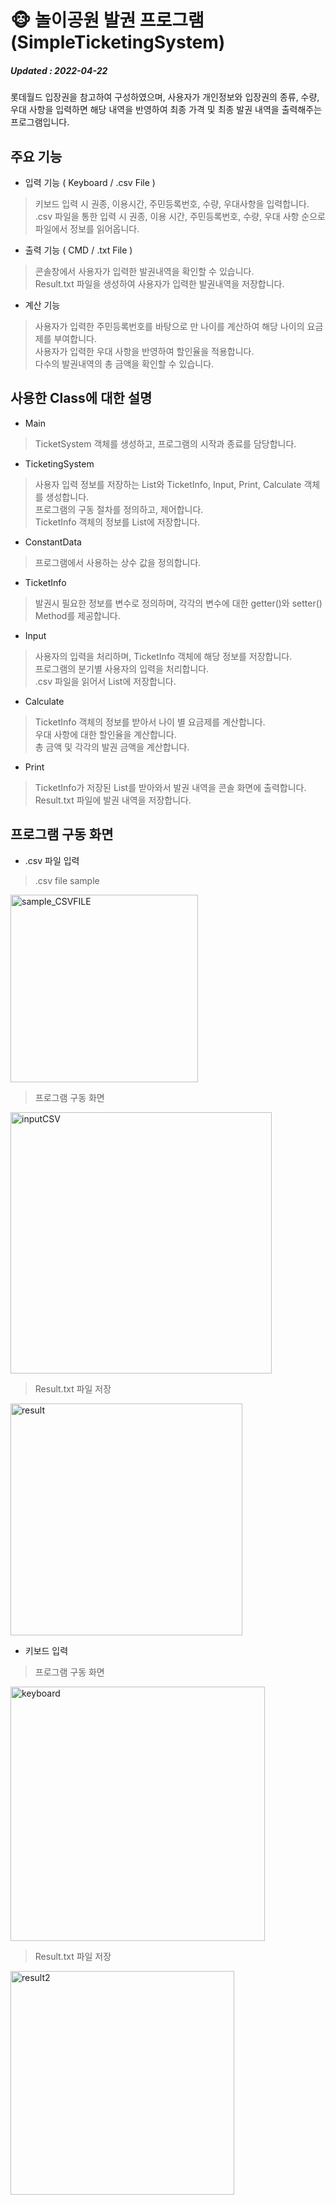 # 🐵 놀이공원 발권 프로그램 (SimpleTicketingSystem)
##### Updated : 2022-04-22 
롯데월드 입장권을 참고하여 구성하였으며, 사용자가 개인정보와 입장권의 종류, 수량, 우대 사항을 입력하면 해당 내역을 반영하여 최종 가격 및 최종 발권 내역을 출력해주는 프로그램입니다.   

## 주요 기능
 - 입력 기능 ( Keyboard / .csv File )
 > 키보드 입력 시 권종, 이용시간, 주민등록번호, 수량, 우대사항을 입력합니다.  
 > .csv 파일을 통한 입력 시  권종, 이용 시간, 주민등록번호, 수량, 우대 사항 순으로 파일에서 정보를 읽어옵니다.  
 
 - 출력 기능 ( CMD / .txt File )
 > 콘솔창에서 사용자가 입력한 발권내역을 확인할 수 있습니다.  
 > Result.txt 파일을 생성하여 사용자가 입력한 발권내역을 저장합니다.  

 - 계산 기능 
 > 사용자가 입력한 주민등록번호를 바탕으로 만 나이를 계산하여 해당 나이의 요금제를 부여합니다.  
 > 사용자가 입력한 우대 사항을 반영하여 할인율을 적용합니다.  
 > 다수의 발권내역의 총 금액을 확인할 수 있습니다.  
 
## 사용한 Class에 대한 설명
- Main  
> TicketSystem 객체를 생성하고, 프로그램의 시작과 종료를 담당합니다.  
- TicketingSystem
>  사용자 입력 정보를 저장하는 List와 TicketInfo, Input, Print, Calculate 객체를 생성합니다.  
>  프로그램의 구동 절차를 정의하고, 제어합니다.  
>  TicketInfo 객체의 정보를 List에 저장합니다.  
- ConstantData 
> 프로그램에서 사용하는 상수 값을 정의합니다.  
- TicketInfo
> 발권시 필요한 정보를 변수로 정의하며, 각각의 변수에 대한  getter()와 setter() Method를 제공합니다.  
- Input
> 사용자의 입력을 처리하며, TicketInfo 객체에 해당 정보를 저장합니다.  
> 프로그램의 분기별 사용자의 입력을 처리합니다.  
> .csv 파일을 읽어서 List에 저장합니다.  
- Calculate
> TicketInfo 객체의 정보를 받아서 나이 별 요금제를 계산합니다.  
> 우대 사항에 대한 할인율을 계산합니다.  
> 총 금액 및 각각의 발권 금액을 계산합니다.  
- Print
> TicketInfo가 저장된 List를 받아와서 발권 내역을 콘솔 화면에  출력합니다.  
> Result.txt 파일에 발권 내역을 저장합니다.  
 
## 프로그램 구동 화면
- .csv 파일 입력
> .csv file sample 
<img width="300" alt="sample_CSVFILE" src="https://user-images.githubusercontent.com/102117360/164531692-8c0ceb71-1ad7-49ae-aee7-5100b967855e.png">

> 프로그램 구동 화면
<img width="418" alt="inputCSV" src="https://user-images.githubusercontent.com/102117360/164535006-813c23bc-7ff6-444d-ac05-9bbb0dcfa43c.png">

> Result.txt 파일 저장
<img width="371" alt="result" src="https://user-images.githubusercontent.com/102117360/164531719-4f12d176-0e84-4b00-b1b6-df558e67c8ea.png">
 
- 키보드 입력
> 프로그램 구동 화면
<img width="407" alt="keyboard" src="https://user-images.githubusercontent.com/102117360/164535014-34e04378-eefe-4013-831b-5aac6031bec8.png">

>Result.txt 파일 저장
<img width="358" alt="result2" src="https://user-images.githubusercontent.com/102117360/164535016-dc6e0981-e342-462e-9b3f-de8a62e3a92a.png">
